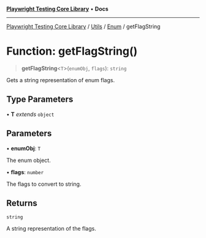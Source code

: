 [**Playwright Testing Core Library**](../../../../../README.md) • **Docs**

***

[Playwright Testing Core Library](../../../../../README.md) / [Utils](../../../README.md) / [Enum](../README.md) / getFlagString

# Function: getFlagString()

> **getFlagString**\<`T`\>(`enumObj`, `flags`): `string`

Gets a string representation of enum flags.

## Type Parameters

• **T** *extends* `object`

## Parameters

• **enumObj**: `T`

The enum object.

• **flags**: `number`

The flags to convert to string.

## Returns

`string`

A string representation of the flags.
